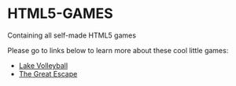 HTML5-GAMES
===========

Containing all self-made HTML5 games

Please go to links below to learn more about these cool little games:

* [Lake Volleyball](https://github.com/vinhnghi223/HTML5-GAMES/tree/master/Lake%20Volleyball)
* [The Great Escape](https://github.com/vinhnghi223/HTML5-GAMES/tree/master/The%20Great%20Escape)
